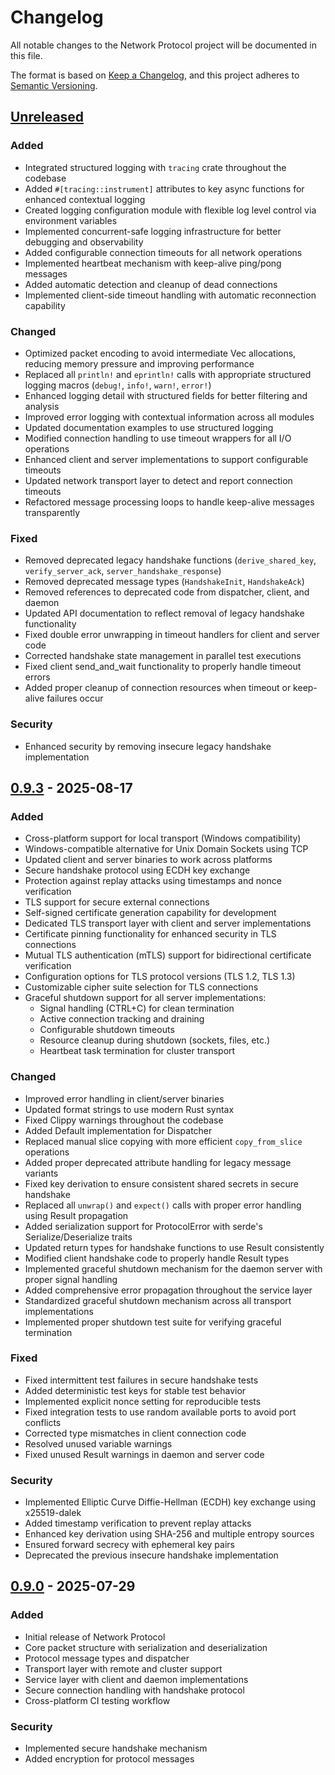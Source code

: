 # Changelog

All notable changes to the Network Protocol project will be documented in this file.

The format is based on [Keep a Changelog](https://keepachangelog.com/en/1.0.0/),
and this project adheres to [Semantic Versioning](https://semver.org/spec/v2.0.0.html).

## [Unreleased]

### Added
- Integrated structured logging with `tracing` crate throughout the codebase
- Added `#[tracing::instrument]` attributes to key async functions for enhanced contextual logging
- Created logging configuration module with flexible log level control via environment variables
- Implemented concurrent-safe logging infrastructure for better debugging and observability
- Added configurable connection timeouts for all network operations
- Implemented heartbeat mechanism with keep-alive ping/pong messages
- Added automatic detection and cleanup of dead connections
- Implemented client-side timeout handling with automatic reconnection capability

### Changed
- Optimized packet encoding to avoid intermediate Vec<u8> allocations, reducing memory pressure and improving performance
- Replaced all `println!` and `eprintln!` calls with appropriate structured logging macros (`debug!`, `info!`, `warn!`, `error!`)
- Enhanced logging detail with structured fields for better filtering and analysis
- Improved error logging with contextual information across all modules
- Updated documentation examples to use structured logging
- Modified connection handling to use timeout wrappers for all I/O operations
- Enhanced client and server implementations to support configurable timeouts
- Updated network transport layer to detect and report connection timeouts
- Refactored message processing loops to handle keep-alive messages transparently

### Fixed
- Removed deprecated legacy handshake functions (`derive_shared_key`, `verify_server_ack`, `server_handshake_response`)
- Removed deprecated message types (`HandshakeInit`, `HandshakeAck`)
- Removed references to deprecated code from dispatcher, client, and daemon
- Updated API documentation to reflect removal of legacy handshake functionality
- Fixed double error unwrapping in timeout handlers for client and server code
- Corrected handshake state management in parallel test executions
- Fixed client send_and_wait functionality to properly handle timeout errors
- Added proper cleanup of connection resources when timeout or keep-alive failures occur

### Security
- Enhanced security by removing insecure legacy handshake implementation


## [0.9.3] - 2025-08-17

### Added
- Cross-platform support for local transport (Windows compatibility)
- Windows-compatible alternative for Unix Domain Sockets using TCP
- Updated client and server binaries to work across platforms
- Secure handshake protocol using ECDH key exchange
- Protection against replay attacks using timestamps and nonce verification
- TLS support for secure external connections
- Self-signed certificate generation capability for development
- Dedicated TLS transport layer with client and server implementations
- Certificate pinning functionality for enhanced security in TLS connections
- Mutual TLS authentication (mTLS) support for bidirectional certificate verification
- Configuration options for TLS protocol versions (TLS 1.2, TLS 1.3)
- Customizable cipher suite selection for TLS connections
- Graceful shutdown support for all server implementations:
  - Signal handling (CTRL+C) for clean termination
  - Active connection tracking and draining
  - Configurable shutdown timeouts
  - Resource cleanup during shutdown (sockets, files, etc.)
  - Heartbeat task termination for cluster transport

### Changed
- Improved error handling in client/server binaries
- Updated format strings to use modern Rust syntax
- Fixed Clippy warnings throughout the codebase
- Added Default implementation for Dispatcher
- Replaced manual slice copying with more efficient `copy_from_slice` operations
- Added proper deprecated attribute handling for legacy message variants
- Fixed key derivation to ensure consistent shared secrets in secure handshake
- Replaced all `unwrap()` and `expect()` calls with proper error handling using Result propagation
- Added serialization support for ProtocolError with serde's Serialize/Deserialize traits
- Updated return types for handshake functions to use Result consistently
- Modified client handshake code to properly handle Result types
- Implemented graceful shutdown mechanism for the daemon server with proper signal handling
- Added comprehensive error propagation throughout the service layer
- Standardized graceful shutdown mechanism across all transport implementations
- Implemented proper shutdown test suite for verifying graceful termination

### Fixed
- Fixed intermittent test failures in secure handshake tests
- Added deterministic test keys for stable test behavior
- Implemented explicit nonce setting for reproducible tests
- Fixed integration tests to use random available ports to avoid port conflicts
- Corrected type mismatches in client connection code
- Resolved unused variable warnings
- Fixed unused Result warnings in daemon and server code

### Security
- Implemented Elliptic Curve Diffie-Hellman (ECDH) key exchange using x25519-dalek
- Added timestamp verification to prevent replay attacks
- Enhanced key derivation using SHA-256 and multiple entropy sources
- Ensured forward secrecy with ephemeral key pairs
- Deprecated the previous insecure handshake implementation



## [0.9.0] - 2025-07-29

### Added
- Initial release of Network Protocol
- Core packet structure with serialization and deserialization
- Protocol message types and dispatcher
- Transport layer with remote and cluster support
- Service layer with client and daemon implementations
- Secure connection handling with handshake protocol
- Cross-platform CI testing workflow

### Security
- Implemented secure handshake mechanism
- Added encryption for protocol messages

[Unreleased]: https://github.com/jamesgober/network-protocol/compare/0.9.0...HEAD
[1.0.0]: https://github.com/jamesgober/network-protocol/compare/v0.9.9...v1.0.0
[0.9.9]: https://github.com/jamesgober/network-protocol/compare/v0.9.6...v0.9.9
[0.9.6]: https://github.com/jamesgober/network-protocol/compare/v0.9.3...v0.9.6
[0.9.3]: https://github.com/jamesgober/network-protocol/compare/0.9.0...v0.9.3
[0.9.0]: https://github.com/jamesgober/network-protocol/releases/tag/0.9.0
